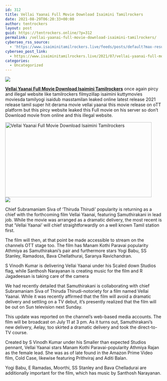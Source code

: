 ```yaml
---
id: 312
title: Vellai Yaanai Full Movie Download Isaimini Tamilrockers
date: 2021-08-29T06:20:33+00:00
author: tentrockers
layout: post
guid: https://tentrockers.online/?p=312
permalink: /vellai-yaanai-full-movie-download-isaimini-tamilrockers/
cyberseo_rss_source:
  - 'https://www.isaiminitamilrockers.live/feeds/posts/default?max-results=150&start-index=1'
cyberseo_post_link:
  - https://www.isaiminitamilrockers.live/2021/07/vellai-yaanai-full-movie-download.html
categories:
  - Uncategorized
---
```

<div class="media_block">
  <img src="https://1.bp.blogspot.com/-wkpMkr1gpWI/YOnamu-0X6I/AAAAAAAABBY/ymMSh0GQ67cq_h9LNRSFYkHgpJ5EHrk6QCLcBGAsYHQ/s72-w471-h241-c/Vellai-Yaanai-Tamil-Movie-1-1200x720.jpg" class="media_thumbnail" />
</div>

<meta content="Vellai Yaanai Full Movie Download Isaimini Tamilrockers once again pircy and illegal website like tamilrockers filmyzillap isaimini kuttymo..." name="twitter:description" />

  


<center>
</center>

**[Vellai Yaanai Full Movie Download Isaimini Tamilrockers](https://www.tamilrockers.co.nz/vellai-yaanai-full-movie-download-tamilrockers/)** once again pircy and illegal website like tamilrockers filmyzillap isaimini kuttymovies moviesda tamilyogi isaidub masstamilan leaked online latest release 2021 release tamil super hit derama movie vellai yaanai this movie release on oTT platform but this pircy website leaked this Full movie on his server so don’t Download movie from online and this illegal website.

<div class="separator">
  <a href="https://1.bp.blogspot.com/-wkpMkr1gpWI/YOnamu-0X6I/AAAAAAAABBY/ymMSh0GQ67cq_h9LNRSFYkHgpJ5EHrk6QCLcBGAsYHQ/s1200/Vellai-Yaanai-Tamil-Movie-1-1200x720.jpg" imageanchor="1"><img loading="lazy" alt="Vellai Yaanai Full Movie Download Isaimini Tamilrockers" border="0" data-original-height="720" data-original-width="1200" height="241" src="https://1.bp.blogspot.com/-wkpMkr1gpWI/YOnamu-0X6I/AAAAAAAABBY/ymMSh0GQ67cq_h9LNRSFYkHgpJ5EHrk6QCLcBGAsYHQ/w471-h241/Vellai-Yaanai-Tamil-Movie-1-1200x720.jpg" width="471" /></a>
</div>



<div class="separator">
  <a href="https://www.tamilrockers.co.nz/vellai-yaanai-full-movie-download-tamilrockers/" imageanchor="1"><img border="0" data-original-height="250" data-original-width="300" src="https://1.bp.blogspot.com/-nfbzYVobUik/YMlpOerzdgI/AAAAAAAAA3Y/aAupsOUs_WMY6Lv7R1OtZhI6OqaRh-YAwCPcBGAYYCw/s0/e854879156f0849f3d27a89db88ed039.png" /></a>
</div>

Chief Subramaniam Siva of ‘Thiruda Thirudi’ popularity is returning as a chief with the forthcoming film Vellai Yaanai, featuring Samuthirakani in lead job. While the movie was arranged as a dramatic delivery, the most recent is that ‘Vellai Yaanai’ will chief straightforwardly on a well known Tamil station first.

The film will then, at that point be made accessible to stream on the channels OTT stage too. The film has Manam Kothi Paravai popularity Athmiya as Samuthirakani’s pair and furthermore stars Yogi Babu, SS Stanley, Ramadoss, Bava Chellathurai, Saranya Ravichandran.

S Vinodh Kumar is delivering Vellai Yaanai under his Scaled down Studios flag, while Santhosh Narayanan is creating music for the film and R Jagadeesan is taking care of the camera

We had recently detailed that Samuthirakani is collaborating with chief Subramaniam Siva of Thiruda Thirudi-notoriety for a film named Vellai Yaanai. While it was recently affirmed that the film will avoid a dramatic delivery and settling on a TV debut, it’s presently realized that the film will be out on Sun television next Sunday.

This update was reported on the channel’s web-based media accounts. The film will be broadcast on July 11 at 3 pm. As it turns out, Samuthirakani’s new delivery, Aelay, too skirted a dramatic delivery and took the direct-to-TV course.

Created by S Vinodh Kumar under his Smaller than expected Studios pennant, Vellai Yaanai stars Manam Kothi Paravai-popularity Athmiya Rajan as the female lead. She was as of late found in the Amazon Prime Video film, Cold Case, likewise featuring Prithviraj and Aditi Balan.

Yogi Babu, E Ramadas, Moorthi, SS Stanley and Bava Chelladurai are additionally important for the film, which has music by Santhosh Narayanan.

<center>
</center>